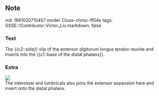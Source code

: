 ## Note
nid: 1661020710457
model: Cloze-chrisc-ff04e
tags: GSSE::!Contributor::Victor_Liu
markdown: false

### Text
The {{c2::side}} slip of the extensor digitorum longus tendon reunite and inserts into the {{c1::base of the distal phalanx}}.

### Extra
<img src="paste-7e85c0c5ea0b51a4a35e0d5c0f6a41777161d945.jpg">
<div>
  The interossei and lumbricals also joins the extensor expansion
  here and insert onto the distal phalanx.
</div>
